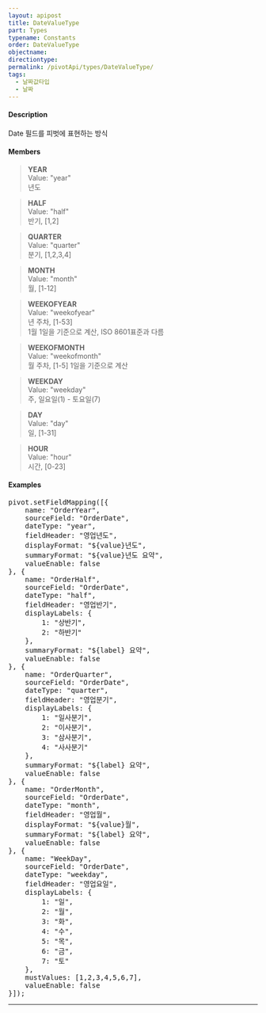 ```yaml
---
layout: apipost
title: DateValueType
part: Types
typename: Constants
order: DateValueType
objectname: 
directiontype: 
permalink: /pivotApi/types/DateValueType/
tags:
  - 날짜값타입
  - 날짜
---
```


#### Description

Date 필드를 피벗에 표현하는 방식

#### Members

> **YEAR**   
> Value: "year"  
> 년도     

> **HALF**  
> Value: "half"   
> 반기, [1,2]     

> **QUARTER**  
> Value: "quarter"    
> 분기, [1,2,3,4]    

> **MONTH**  
> Value: "month"    
> 월, [1-12]      

> **WEEKOFYEAR**  
> Value: "weekofyear"    
> 년 주차, [1-53]  
> 1월 1일을 기준으로 계산, ISO 8601표준과 다름    

> **WEEKOFMONTH**  
> Value: "weekofmonth"    
> 월 주차, [1-5] 
> 1일을 기준으로 계산    

> **WEEKDAY**  
> Value: "weekday"    
> 주, 일요일(1) - 토요일(7)    

> **DAY**  
> Value: "day"    
> 일, [1-31]    

> **HOUR**  
> Value: "hour"    
> 시간, [0-23]    


#### Examples   

<pre class="prettyprint">
pivot.setFieldMapping([{
    name: "OrderYear",
    sourceField: "OrderDate",
    dateType: "year",
    fieldHeader: "영업년도",
    displayFormat: "${value}년도",
    summaryFormat: "${value}년도 요약",
    valueEnable: false
}, {
    name: "OrderHalf",
    sourceField: "OrderDate",
    dateType: "half",
    fieldHeader: "영업반기",
    displayLabels: {
        1: "상반기",
        2: "하반기"
    },
    summaryFormat: "${label} 요약",
    valueEnable: false
}, {
    name: "OrderQuarter",
    sourceField: "OrderDate",
    dateType: "quarter",
    fieldHeader: "영업분기",
    displayLabels: { 
        1: "일사분기",
        2: "이사분기",
        3: "삼사분기",
        4: "사사분기"
    },
    summaryFormat: "${label} 요약",
    valueEnable: false
}, {
    name: "OrderMonth",
    sourceField: "OrderDate",
    dateType: "month",
    fieldHeader: "영업월",
    displayFormat: "${value}월",
    summaryFormat: "${label} 요약",
    valueEnable: false
}, {
    name: "WeekDay", 
    sourceField: "OrderDate",
    dateType: "weekday",
    fieldHeader: "영업요일",
    displayLabels: {
        1: "일",
        2: "월",
        3: "화",
        4: "수",
        5: "목",
        6: "금",
        7: "토"
    },
    mustValues: [1,2,3,4,5,6,7],
    valueEnable: false
}]);
</pre>

---

